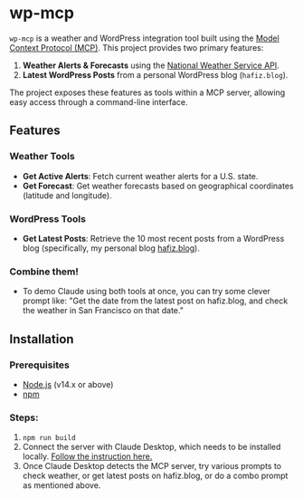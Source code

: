 # wp-mcp

`wp-mcp` is a weather and WordPress integration tool built using the [Model Context Protocol (MCP)](https://github.com/modelcontextprotocol/sdk). This project provides two primary features:

1. **Weather Alerts & Forecasts** using the [National Weather Service API](https://www.weather.gov/documentation/services-web-api).
2. **Latest WordPress Posts** from a personal WordPress blog (`hafiz.blog`).

The project exposes these features as tools within a MCP server, allowing easy access through a command-line interface.

## Features

### Weather Tools
- **Get Active Alerts**: Fetch current weather alerts for a U.S. state.
- **Get Forecast**: Get weather forecasts based on geographical coordinates (latitude and longitude).

### WordPress Tools
- **Get Latest Posts**: Retrieve the 10 most recent posts from a WordPress blog (specifically, my personal blog [hafiz.blog](https://hafiz.blog)).

### Combine them!
- To demo Claude using both tools at once, you can try some clever prompt like: "Get the date from the latest post on hafiz.blog, and check the weather in San Francisco on that date."

## Installation

### Prerequisites
- [Node.js](https://nodejs.org/en/) (v14.x or above)
- [npm](https://www.npmjs.com/)

### Steps:

1. `npm run build`
2. Connect the server with Claude Desktop, which needs to be installed locally. [Follow the instruction here.](https://modelcontextprotocol.io/quickstart/server#test-with-commands)
3. Once Claude Desktop detects the MCP server, try various prompts to check weather, or get latest posts on hafiz.blog, or do a combo prompt as mentioned above.